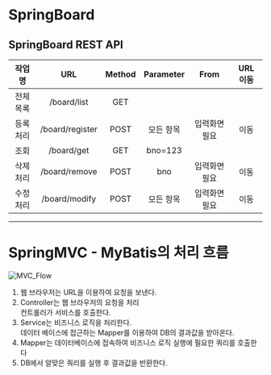 # SpringBoard
 SpringBoard REST API
 --- 
|작업명|URL|Method|Parameter|From|URL 이동|
|:---:|:---:|:---:|:---:|:---:|:---:|
|전체 목록|/board/list|GET| | |
|등록 처리|/board/register|POST|모든 항목|입력화면 필요|이동|
|조회|/board/get|GET|bno=123| | |
|삭제 처리|/board/remove|POST|bno|입력화면 필요|이동|
|수정 처리|/board/modify|POST|모든 항목|입력화면 필요|이동|
 ---
# SpringMVC - MyBatis의 처리 흐름
![MVC_Flow](https://user-images.githubusercontent.com/84948004/180598375-8b3139b2-63cc-42c2-8ff1-b060e18c57ae.png)
1. 웹 브라우저는 URL을 이용하여 요청을 보낸다.
2. Controller는 웹 브라우저의 요청을 처리<br>컨트롤러가 서비스를 호출한다.
3. Service는 비즈니스 로직을 처리한다.<br>데이터 베이스에 접근하는 Mapper를 이용하여 DB의 결과값을 받아온다.
4. Mapper는 데이터베이스에 접속하여 비즈니스 로직 실행에 필요한 쿼리를 호출한다
5. DB에서 알맞은 쿼리를 실행 후 결과값을 반환한다.
